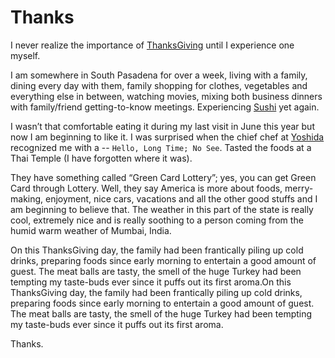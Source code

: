 # Thanks

I never realize the importance of [ThanksGiving](https://en.wikipedia.org/wiki/Thanksgiving) until I experience one myself.

I am somewhere in South Pasadena for over a week, living with a family, dining every day with them, family shopping for clothes, vegetables and everything else in between, watching movies, mixing both business dinners with family/friend getting-to-know meetings. Experiencing [Sushi](https://en.wikipedia.org/wiki/Sushi) yet again.

I wasn’t that comfortable eating it during my last visit in June this year but now I am beginning to like it. I was surprised when the chief chef at [Yoshida](https://www.yelp.com/biz/yoshida-san-marino-2) recognized me with a -- `Hello, Long Time; No See`. Tasted the foods at a Thai Temple (I have forgotten where it was).

They have something called “Green Card Lottery”; yes, you can get Green Card through Lottery. Well, they say America is more about foods, merry-making, enjoyment, nice cars, vacations and all the other good stuffs and I am beginning to believe that. The weather in this part of the state is really cool, extremely nice and is really soothing to a person coming from the humid warm weather of Mumbai, India.

On this ThanksGiving day, the family had been frantically piling up cold drinks, preparing foods since early morning to entertain a good amount of guest. The meat balls are tasty, the smell of the huge Turkey had been tempting my taste-buds ever since it puffs out its first aroma.On this ThanksGiving day, the family had been frantically piling up cold drinks, preparing foods since early morning to entertain a good amount of guest. The meat balls are tasty, the smell of the huge Turkey had been tempting my taste-buds ever since it puffs out its first aroma.

Thanks.